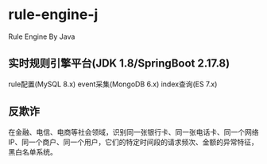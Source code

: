 # rule-engine-j
Rule Engine By Java
## 实时规则引擎平台(JDK 1.8/SpringBoot 2.17.8)
rule配置(MySQL 8.x)
event采集(MongoDB 6.x)
index查询(ES 7.x)
## 反欺诈
在金融、电信、电商等社会领域，识别同一张银行卡、同一张电话卡、同一个网络IP、同一个商户、同一个用户，它们的特定时间段的请求频次、金额的异常特征，黑白名单系统。
